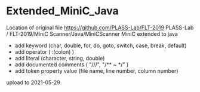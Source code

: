 # Extended_MiniC_Java
Location of original file
https://github.com/PLASS-Lab/FLT-2019  PLASS-Lab / FLT-2019/MiniC Scanner/Java/MiniCScanner 
MiniC extended to java
+ add keyword (char, double, for, do, goto, switch, case, break, default)
+ add operator ( :(colon) )
+ add  literal (character, string, double)
+ add documented comments ( "///", "/** ~ */" )
+ add token property value (file name, line number, column number)

upload to 2021-05-29

